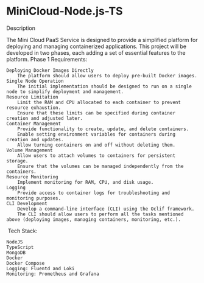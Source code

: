 # MiniCloud-Node.js-TS

Description

The Mini Cloud PaaS Service is designed to provide a simplified platform for deploying and managing containerized applications. This project will be developed in two phases, each adding a set of essential features to the platform.
Phase 1 Requirements:

    Deploying Docker Images Directly
        The platform should allow users to deploy pre-built Docker images.
    Single Node Operation
        The initial implementation should be designed to run on a single node to simplify deployment and management.
    Resource Limitation
        Limit the RAM and CPU allocated to each container to prevent resource exhaustion.
        Ensure that these limits can be specified during container creation and adjusted later.
    Container Management
        Provide functionality to create, update, and delete containers.
        Enable setting environment variables for containers during creation and updates.
        Allow turning containers on and off without deleting them.
    Volume Management
        Allow users to attach volumes to containers for persistent storage.
        Ensure that the volumes can be managed independently from the containers.
    Resource Monitoring
        Implement monitoring for RAM, CPU, and disk usage.
    Logging
        Provide access to container logs for troubleshooting and monitoring purposes.
    CLI Development
        Develop a command-line interface (CLI) using the Oclif framework.
        The CLI should allow users to perform all the tasks mentioned above (deploying images, managing containers, monitoring, etc.).

‌
Tech Stack:

    NodeJS
    TypeScript
    MongoDB
    Docker
    Docker Compose
    Logging: Fluentd and Loki
    Monitoring: Prometheus and Grafana

